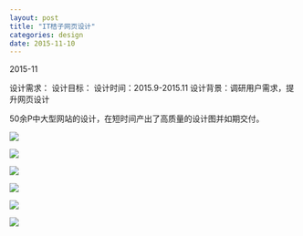 ```yaml
---
layout: post
title: "IT桔子网页设计"
categories: design
date: 2015-11-10
---
```


2015-11

设计需求：
设计目标：
设计时间：2015.9-2015.11
设计背景：调研用户需求，提升网页设计

50余P中大型网站的设计，在短时间产出了高质量的设计图并如期交付。

![](https://i.imgur.com/6SN4sqD.jpg)

![](https://i.imgur.com/S33fsP6.jpg)

![](https://i.imgur.com/Il4GtKD.jpg)

![](https://i.imgur.com/49MKClv.jpg)

![](https://i.imgur.com/YN1BYls.jpg)

![](https://i.imgur.com/yaSau2D.jpg)


